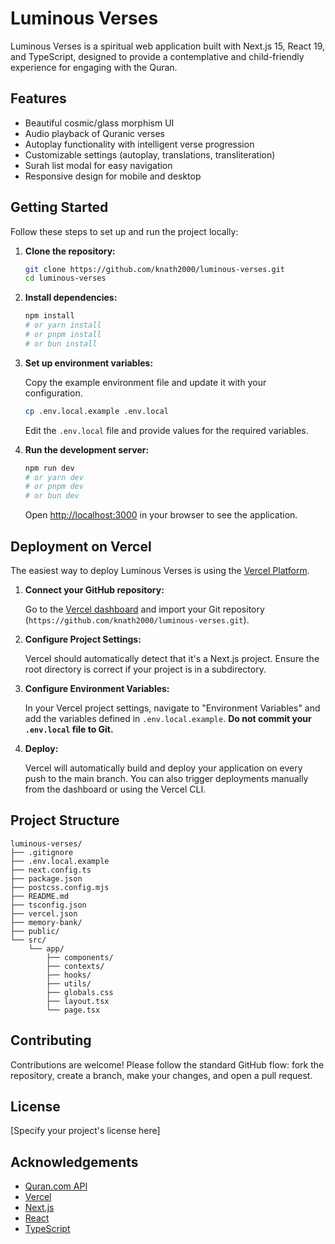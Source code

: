 # Luminous Verses

Luminous Verses is a spiritual web application built with Next.js 15, React 19, and TypeScript, designed to provide a contemplative and child-friendly experience for engaging with the Quran.

## Features

- Beautiful cosmic/glass morphism UI
- Audio playback of Quranic verses
- Autoplay functionality with intelligent verse progression
- Customizable settings (autoplay, translations, transliteration)
- Surah list modal for easy navigation
- Responsive design for mobile and desktop

## Getting Started

Follow these steps to set up and run the project locally:

1.  **Clone the repository:**

    ```bash
    git clone https://github.com/knath2000/luminous-verses.git
    cd luminous-verses
    ```

2.  **Install dependencies:**

    ```bash
    npm install
    # or yarn install
    # or pnpm install
    # or bun install
    ```

3.  **Set up environment variables:**

    Copy the example environment file and update it with your configuration.

    ```bash
    cp .env.local.example .env.local
    ```

    Edit the `.env.local` file and provide values for the required variables.

4.  **Run the development server:**

    ```bash
    npm run dev
    # or yarn dev
    # or pnpm dev
    # or bun dev
    ```

    Open [http://localhost:3000](http://localhost:3000) in your browser to see the application.

## Deployment on Vercel

The easiest way to deploy Luminous Verses is using the [Vercel Platform](https://vercel.com/new?utm_medium=default-template&filter=next.js&utm_source=create-next-app&utm_campaign=create-next-app-readme).

1.  **Connect your GitHub repository:**

    Go to the [Vercel dashboard](https://vercel.com/dashboard) and import your Git repository (`https://github.com/knath2000/luminous-verses.git`).

2.  **Configure Project Settings:**

    Vercel should automatically detect that it's a Next.js project. Ensure the root directory is correct if your project is in a subdirectory.

3.  **Configure Environment Variables:**

    In your Vercel project settings, navigate to "Environment Variables" and add the variables defined in `.env.local.example`. **Do not commit your `.env.local` file to Git.**

4.  **Deploy:**

    Vercel will automatically build and deploy your application on every push to the main branch. You can also trigger deployments manually from the dashboard or using the Vercel CLI.

## Project Structure

```
luminous-verses/
├── .gitignore
├── .env.local.example
├── next.config.ts
├── package.json
├── postcss.config.mjs
├── README.md
├── tsconfig.json
├── vercel.json
├── memory-bank/
├── public/
└── src/
    └── app/
        ├── components/
        ├── contexts/
        ├── hooks/
        ├── utils/
        ├── globals.css
        ├── layout.tsx
        └── page.tsx
```

## Contributing

Contributions are welcome! Please follow the standard GitHub flow: fork the repository, create a branch, make your changes, and open a pull request.

## License

[Specify your project's license here]

## Acknowledgements

- [Quran.com API](https://api.quran.com/)
- [Vercel](https://vercel.com/)
- [Next.js](https://nextjs.org/)
- [React](https://react.dev/)
- [TypeScript](https://www.typescriptlang.org/)
